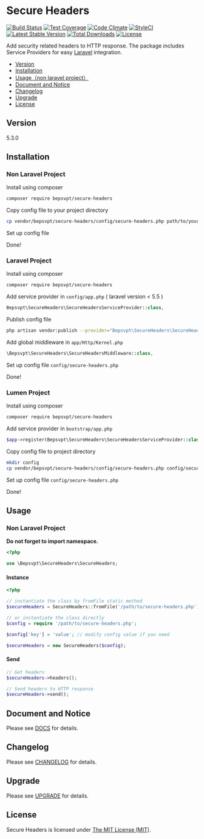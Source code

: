 # Secure Headers

[![Build Status](https://travis-ci.org/BePsvPT/secure-headers.svg?branch=master)](https://travis-ci.org/BePsvPT/secure-headers)
[![Test Coverage](https://codeclimate.com/github/BePsvPT/secure-headers/badges/coverage.svg)](https://codeclimate.com/github/BePsvPT/secure-headers/coverage)
[![Code Climate](https://codeclimate.com/github/BePsvPT/secure-headers/badges/gpa.svg)](https://codeclimate.com/github/BePsvPT/secure-headers)
[![StyleCI](https://styleci.io/repos/47176049/shield)](https://styleci.io/repos/47176049)
[![Latest Stable Version](https://poser.pugx.org/bepsvpt/secure-headers/v/stable?format=flat-square)](https://packagist.org/packages/bepsvpt/secure-headers)
[![Total Downloads](https://poser.pugx.org/bepsvpt/secure-headers/downloads?format=flat-square)](https://packagist.org/packages/bepsvpt/secure-headers)
[![License](https://poser.pugx.org/bepsvpt/secure-headers/license?format=flat-square)](https://packagist.org/packages/bepsvpt/secure-headers)

Add security related headers to HTTP response. The package includes Service Providers for easy [Laravel](https://laravel.com) integration.

- [Version](#version)
- [Installation](#installation)
- [Usage（non laravel project）](#usage)
- [Document and Notice](#document-and-notice)
- [Changelog](#changelog)
- [Upgrade](#upgrade)
- [License](#license)

## Version

5.3.0

## Installation

### Non Laravel Project

Install using composer

```sh
composer require bepsvpt/secure-headers
```

Copy config file to your project directory

```sh
cp vendor/bepsvpt/secure-headers/config/secure-headers.php path/to/your/project/directory
```

Set up config file

Done!

### Laravel Project

Install using composer

```sh
composer require bepsvpt/secure-headers
```

Add service provider in `config/app.php` ( laravel version < 5.5 )

```php
Bepsvpt\SecureHeaders\SecureHeadersServiceProvider::class,
```

Publish config file

```sh
php artisan vendor:publish --provider="Bepsvpt\SecureHeaders\SecureHeadersServiceProvider"
```

Add global middleware in `app/Http/Kernel.php`

```php
\Bepsvpt\SecureHeaders\SecureHeadersMiddleware::class,
```

Set up config file `config/secure-headers.php`

Done!

### Lumen Project

Install using composer

```sh
composer require bepsvpt/secure-headers
```

Add service provider in `bootstrap/app.php`

```php
$app->register(Bepsvpt\SecureHeaders\SecureHeadersServiceProvider::class);
```

Copy config file to project directory

```sh
mkdir config
cp vendor/bepsvpt/secure-headers/config/secure-headers.php config/secure-headers.php
```

Set up config file `config/secure-headers.php`

Done!


## Usage

### Non Laravel Project

**Do not forget to import namespace.**

```php
<?php

use \Bepsvpt\SecureHeaders\SecureHeaders;
```

#### Instance

```php
<?php

// instantiate the class by fromFile static method
$secureHeaders = SecureHeaders::fromFile('/path/to/secure-headers.php');

// or instantiate the class directly
$config = require '/path/to/secure-headers.php';

$config['key'] = 'value'; // modify config value if you need

$secureHeaders = new SecureHeaders($config);
```

#### Send
```php
// Get headers
$secureHeaders->headers();

// Send headers to HTTP response
$secureHeaders->send();
```

## Document and Notice

Please see [DOCS](docs) for details.

## Changelog

Please see [CHANGELOG](CHANGELOG.md) for details.

## Upgrade

Please see [UPGRADE](UPGRADE.md) for details.

## License

Secure Headers is licensed under [The MIT License (MIT)](LICENSE).
